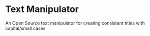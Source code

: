 # Text Manipulator
An Open Source text manipulator for creating consistent titles with capital/small cases
